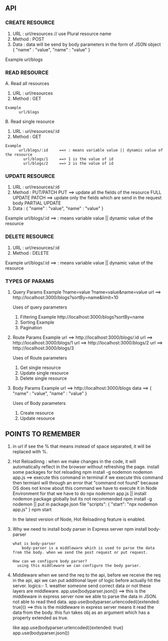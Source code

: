 ## API 

### CREATE RESOURCE 
  1. URL   : url/resources          // use Plural resource name
  2. Method   : POST
  3. Data : data will be send by body parameters in the form of JSON object
          {
            "name" : "value",
            "name" : "value"
          }

  Example
          url/blogs

### READ RESOURCE
A. Read all resources
  1. URL  : url/resources 
  2. Method : GET

    Example
          url/blogs

B. Read single resource
  1. URL  : url/resources/:id
  2. Method : GET

    Example
          url/blogs/:id     ==> : means variable value || dynamic value of the resource 
            url/blogs/1     ==> 1 is the value of id
            url/blogs/2     ==> 2 is the value of id
        
### UPDATE RESOURCE
1. URL  : url/resources/:id
2. Method : PUT/PATCH 
            PUT ==> update all the fields of the resource                           FULL UPDATE
            PATCH ==> update only the fields which are send in the request body     PARTIAL UPDATE
3. Data : 
          {
            "name" : "value",
            "name" : "value"
          }

  Example
        url/blogs/:id     ==> : means variable value || dynamic value of the resource

### DELETE RESOURCE
1. URL  : url/resources/:id
2. Method : DELETE

  Example
        url/blogs/:id     ==> : means variable value || dynamic value of the resource 


### TYPES OF PARAMS
  1. Query Params
       Example
              ?name=value
              ?name=value&name=value
            url ==> http://localhost:3000/blogs?sortBy=name&limit=10

      Uses of query parameters
        1. Filtering
            Example 
                  http://localhost:3000/blogs?sortBy=name
        2. Sorting
            Example 
        3. Pagination


  2. Route Params
      Example
            url ==> http://localhost:3000/blogs/:id
                  url ==> http://localhost:3000/blogs/1
                  url ==> http://localhost:3000/blogs/2
                  url ==> http://localhost:3000/blogs/3

      Uses of Route parameters
        1. Get single resource
        2. Update single resource
        3. Delete single resource

  3. Body Params
      Example
            url ==> http://localhost:3000/blogs
            data ==> {
                        "name" : "value",
                        "name" : "value"
                      }

      Uses of Body parameters
        1. Create resource
        2. Update resource








## POINTS TO REMEMBER
  1. in url if see the % that means instead of space separated, it will be replaced with  %. 
  2. Hot Reloadinng : when we make changes in the code, it will automatically reflect in the browser without refreshing the page.
       install some packages for hot reloading
        npm install -g nodemon
        nodemon app.js ==> execute this command in terminal 
              if we execute this command then termianl will through an error that "command not found" because OS does not know about this command we have to execute it in Node Environment for that we have to do 
              npx nodemon app.js
                 ||
              install nodemon package globally but its not recommended 
              npm install -g nodemon
                ||
              put in package.json file 
                "scripts": {
                  "start": "npx nodemon app.js"
                }
                npm start
               
      In the latest version of Node, Hot Reloadinng feature is enabled. 
  3.  Why we need to install body parser in Express server
        npm install body-parser

          what is body-parser
              body-parser is a middleware which is used to parse the data from the body. when we send the post request or put request. 

          How can we configure body parser?
            using this middleware we can configure the body parser.  
  4. Middleware
      when we send the req to the api, before we receive the req in the api, api we can put additional layer of logic before actually hit the server. 
        logics:-
            1. weather someone send correct data or not
      these layers are middleware. 
        app.use(bodyparser.json())   ==> this is the middleware in express server 
          now we able to parse the data in JSON. not able to read thed data. 
        app.use(bodyparser.urlencoded({extended: true}))   ==> this is the middleware in express server 
          means it read the data from the body. 
          this fun takes obj as an argument which has a property extended  as true. 

        like 
            app.use(bodyparser.urlencoded({extended: true}
            app.use(bodyparser.json()) 